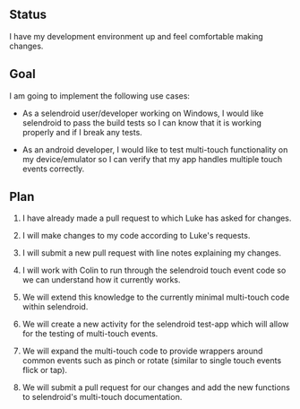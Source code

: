 ## Status

I have my development environment up and feel comfortable making changes.

## Goal
I am going to implement the following use cases:

* As a selendroid user/developer working on Windows, I would like selendroid to pass the build tests so I can know that it is working properly and if I break any tests.

* As an android developer, I would like to test multi-touch functionality on my device/emulator so I can verify that my app handles multiple touch events correctly.

## Plan

1. I have already made a pull request to which Luke has asked for changes.
1. I will make changes to my code according to Luke's requests.
1. I will submit a new pull request with line notes explaining my changes.

1. I will work with Colin to run through the selendroid touch event code so we can understand how it currently works.
1. We will extend this knowledge to the currently minimal multi-touch code within selendroid.
1. We will create a new activity for the selendroid test-app which will allow for the testing of multi-touch events.
1. We will expand the multi-touch code to provide wrappers around common events such as pinch or rotate (similar to single touch events flick or tap).
1. We will submit a pull request for our changes and add the new functions to selendroid's multi-touch documentation.
